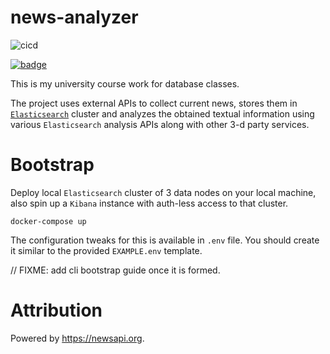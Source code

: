 # news-analyzer

![cicd](https://github.com/Veetaha/vee-news-analyzer/workflows/cicd/badge.svg)

[![badge](https://img.shields.io/badge/docs-master-blue.svg)](https://veetaha.github.io/vee-news-analyzer/vna/)


This is my university course work for database classes.

The project uses external APIs to collect current news, stores them
in [`Elasticsearch`](https://github.com/elastic/elasticsearch) cluster and analyzes
the obtained textual information using various `Elasticsearch` analysis APIs
along with other 3-d party services.

# Bootstrap

Deploy local `Elasticsearch` cluster of 3 data nodes on your local machine, also
spin up a `Kibana` instance with auth-less access to that cluster.
```
docker-compose up
```
The configuration tweaks for this is available in `.env` file.
You should create it similar to the provided `EXAMPLE.env` template.



// FIXME: add cli bootstrap guide once it is formed.

# Attribution
Powered by https://newsapi.org.
